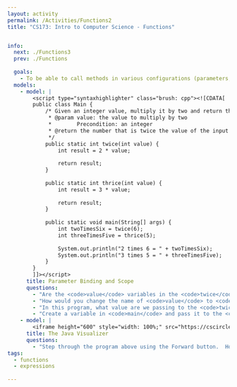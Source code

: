 ```yaml
---
layout: activity
permalink: /Activities/Functions2
title: "CS173: Intro to Computer Science - Functions"


info:
  next: ./Functions3
  prev: ./Functions
  
  goals: 
    - To be able to call methods in various configurations (parameters, return values)
  models:
    - model: |
        <script type="syntaxhighlighter" class="brush: cpp"><![CDATA[
        public class Main {
            /* Given an integer value, multiply it by two and return that value
             * @param value: the value to multiply by two
             *        Precondition: an integer
             * @return the number that is twice the value of the input variable
             */
            public static int twice(int value) {
                int result = 2 * value;
                
                return result;
            }
            
            public static int thrice(int value) {
                int result = 3 * value;
                
                return result;
            }
            
            public static void main(String[] args) {
                int twoTimesSix = twice(6);
                int threeTimesFive = thrice(5);
                
                System.out.println("2 times 6 = " + twoTimesSix);
                System.out.println("3 times 5 = " + threeTimesFive);
            }
        }
        ]]></script>     
      title: Parameter Binding and Scope
      questions:
        - "Are the <code>value</code> variables in the <code>twice</code> and <code>thrice</code> functions the same variable, or different variables?  How about <code>result</code>?"
        - "How would you change the name of <code>value</code> to <code>inputValue</code>?"
        - "In this program, what value are we passing to the <code>twice</code> function?"
        - "Create a variable in <code>main</code> and pass it to the <code>twice</code> function.  Can its value be changed by the <code>twice</code> function?  Why or why not?"
    - model: |
        <iframe height="600" style="width: 100%;" src="https://cscircles.cemc.uwaterloo.ca/java_visualize/iframe-embed.html?faking_cpp=false#data=%7B%22user_script%22%3A%22public%20class%20Main%20%7B%5Cn%20%20%20%20%2F*%20Given%20an%20integer%20value%2C%20multiply%20it%20by%20two%20and%20return%20that%20value%5Cn%20%20%20%20%20*%20%40param%20value%3A%20the%20value%20to%20multiply%20by%20two%5Cn%20%20%20%20%20*%20%20%20%20%20%20%20%20Precondition%3A%20an%20integer%5Cn%20%20%20%20%20*%20%40return%20the%20number%20that%20is%20twice%20the%20value%20of%20the%20input%20variable%5Cn%20%20%20%20%20*%2F%5Cn%20%20%20%20public%20static%20int%20twice(int%20value)%20%7B%5Cn%20%20%20%20%20%20%20%20int%20result%20%3D%202%20*%20value%3B%5Cn%20%20%20%20%20%20%20%20%20%5Cn%20%20%20%20%20%20%20%20return%20result%3B%5Cn%20%20%20%20%7D%5Cn%20%20%20%20%20%5Cn%20%20%20%20public%20static%20int%20thrice(int%20value)%20%7B%5Cn%20%20%20%20%20%20%20%20int%20result%20%3D%203%20*%20value%3B%5Cn%20%20%20%20%20%20%20%20%20%5Cn%20%20%20%20%20%20%20%20return%20result%3B%5Cn%20%20%20%20%7D%5Cn%20%20%20%20%20%5Cn%20%20%20%20public%20static%20void%20main(String%5B%5D%20args)%20%7B%5Cn%20%20%20%20%20%20%20%20int%20twoTimesSix%20%3D%20twice(6)%3B%5Cn%20%20%20%20%20%20%20%20int%20threeTimesFive%20%3D%20thrice(5)%3B%5Cn%20%20%20%20%20%20%20%20%20%5Cn%20%20%20%20%20%20%20%20System.out.println(%5C%222%20times%206%20%3D%20%5C%22%20%2B%20twoTimesSix)%3B%5Cn%20%20%20%20%20%20%20%20System.out.println(%5C%223%20times%205%20%3D%20%5C%22%20%2B%20threeTimesFive)%3B%5Cn%20%20%20%20%7D%5Cn%7D%22%2C%22options%22%3A%7B%22showStringsAsValues%22%3Atrue%2C%22showAllFields%22%3Afalse%7D%2C%22args%22%3A%5B%5D%2C%22stdin%22%3A%22%22%7D&cumulative=false&heapPrimitives=false&drawParentPointers=false&textReferences=false&showOnlyOutputs=false&py=3&curInstr=0&resizeContainer=true&highlightLines=true&rightStdout=true" frameborder="0" scrolling="yes"></iframe>
      title: The Java Visualizer
      questions:
        - "Step through the program above using the Forward button.  How many times does a <code>value</code> variable get declared, and in what frame each time?"
tags:
  - functions
  - expressions
  
---
```


